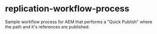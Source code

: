 # replication-workflow-process
Sample workflow process for AEM that performs a "Quick Publish" where the path and it's references are published.
